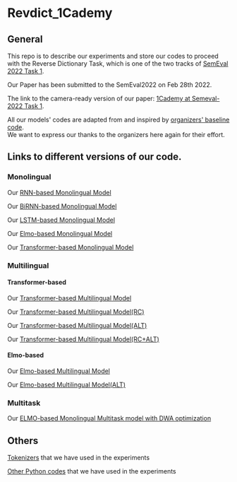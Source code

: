 # Revdict_1Cademy

## General

This repo is to describe our experiments and store our codes to proceed with the Reverse Dictionary Task, which
is one of the two tracks of [SemEval 2022 Task 1](https://competitions.codalab.org/competitions/34022).<br>

Our Paper has been submitted to the SemEval2022 on Feb 28th 2022. <br>

The link to the camera-ready version of our paper: [1Cademy at Semeval-2022 Task 1](https://drive.google.com/file/d/1EjPdUQUn2uPoYSh75Ni671iZlKlnDKPV/view?usp=sharing).<br>

All our models' codes are adapted from and inspired by [organizers' baseline code](https://github.com/TimotheeMickus/codwoe/tree/main/code). <br>
We want to express our thanks to the organizers here again for their effort.<br>

## Links to different versions of our code.

### Monolingual
Our [RNN-based Monolingual Model](https://github.com/ravenouse/Revdict_ZHWA3087/tree/Monolingual-RNN-based-Model) <br>

Our [BiRNN-based Monolingual Model](https://github.com/ravenouse/Revdict_ZHWA3087/tree/Monolingual-BiRNN-based-Model) <br>

Our [LSTM-based Monolingual Model](https://github.com/ravenouse/Revdict_ZHWA3087/tree/Monolingual-LSTM-based-Model) <br>

Our [Elmo-based Monolingual Model](https://github.com/ravenouse/Revdict_ZHWA3087/tree/Monolingual-Elmo-based-Model) <br>

Our [Transformer-based Monolingual Model](https://github.com/ravenouse/Revdict_ZHWA3087/tree/Monolingual-Transformer-based-Model) <br>


### Multilingual

#### Transformer-based
Our [Transformer-based Multilingual Model](https://github.com/ravenouse/Revdict_ZHWA3087/tree/Multilingual-Transformer-based-Model) <br>

Our [Transformer-based Multilingual Model(RC)](https://github.com/ravenouse/Revdict_ZHWA3087/tree/Multilingual-Transformer-based-Model(RC)) <br>

Our [Transformer-based Multilingual Model(ALT)](https://github.com/ravenouse/Revdict_ZHWA3087/tree/Multilingual-Transformer-based-Model(ALT)) <br>

Our [Transformer-based Multilingual Model(RC+ALT)](https://github.com/ravenouse/Revdict_ZHWA3087/tree/Multilingual-Transformer-based-Model(RC+ALT)) <br>

#### Elmo-based
Our [Elmo-based Multilingual Model](https://github.com/ravenouse/Revdict_ZHWA3087/tree/Multilingual-Elmo-based-Model)<br>

Our [Elmo-based Multilingual Model(ALT)](https://github.com/ravenouse/Revdict_ZHWA3087/tree/Multilingual-Elmo-based-Model(ALT))<br>

### Multitask
Our [ELMO-based Monolingual Multitask model with DWA optimization](https://github.com/ravenouse/Revdict_ZHWA3087/tree/Monolingual-Multitask-ELMO-based-Model(DWA))<br>

## Others
[Tokenizers](https://github.com/ravenouse/Revdict_ZHWA3087/tree/Tokenizers) that we have used in the experiments <br>

[Other Python codes](https://github.com/ravenouse/Revdict_ZHWA3087/tree/Other_Codes) that we have used in the experiments<br>
